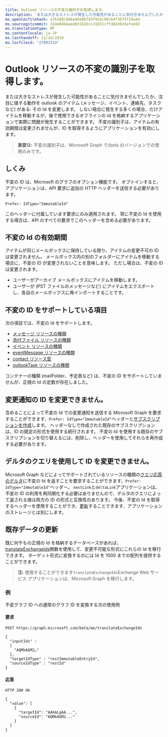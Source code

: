 ```yaml
---
title: Outlook リソースの不変の識別子を取得します。
description: 'または大きなストレスが発生した可能性があることに気付きませんでしたか、注目に値する動作を outlook のアイテム (メッセージ、イベント、連絡先、タスクなど) がある: その Id を変更します。 しない場合に発生する多くの場合、だけアイテムを移動するが、後で使用できるオフラインの Id を格納するアプリケーションで実際に問題が発生することができます。 不変の識別子は、アイテムの有効期間は変更されませんが、ID を取得するようにアプリケーションを有効にします。'
ms.openlocfilehash: a7b188c968ad6e0bf93f92ec99cb473075f29a4d
ms.sourcegitcommit: 334e84b4aed63162bcc31831cffd6d363dafee02
ms.translationtype: MT
ms.contentlocale: ja-JP
ms.lasthandoff: 11/29/2018
ms.locfileid: "27092514"
---
```

# <a name="get-immutable-identifiers-for-outlook-resources"></a>Outlook リソースの不変の識別子を取得します。

または大きなストレスが発生した可能性があることに気付きませんでしたか、注目に値する動作を outlook のアイテム (メッセージ、イベント、連絡先、タスクなど) がある: その Id を変更します。 しない場合に発生する多くの場合、だけアイテムを移動するが、後で使用できるオフラインの Id を格納するアプリケーションで実際に問題が発生することができます。 不変の識別子は、アイテムの有効期間は変更されませんが、ID を取得するようにアプリケーションを有効にします。

> **重要な:** 不変の識別子は、Microsoft Graph で/beta のバージョンでの使用のみです。

## <a name="how-it-works"></a>しくみ

不変の ID は、Microsoft のグラフのオプション機能です。 オプトインすると、アプリケーションは、API 要求に追加の HTTP ヘッダーを送信する必要があります。

```http
Prefer: IdType="ImmutableId"
```

このヘッダーに付属しています要求にのみ適用されます。 常に不変の Id を使用する場合は、API のすべての要求でこのヘッダーを含める必要があります。

## <a name="lifetime-of-immutable-ids"></a>不変の Id の有効期間

アイテムが同じメールボックスに保持している限り、アイテムの変更不可の ID は変更されません。 メールボックス内の別のフォルダーにアイテムを移動する場合に、不変の ID が変更されないことを意味します。 ただし場合は、不変の ID は変更されます。

- ユーザーがアーカイブ メールボックスにアイテムを移動します。
- ユーザーが (PST ファイルのメッセージなど) にアイテムをエクスポートし、各自のメールボックスに再インポートすることです。

## <a name="items-that-support-immutable-id"></a>不変の ID をサポートしている項目

次の項目では、不変の Id をサポートします。

- [メッセージ リソースの種類](/graph/api/resources/message?view=graph-rest-beta)
- [添付ファイル リソースの種類](/graph/api/resources/attachment?view=graph-rest-beta)
- [イベント リソースの種類](/graph/api/resources/event?view=graph-rest-beta)
- [eventMessage リソースの種類](/graph/api/resources/eventmessage?view=graph-rest-beta)
- [contact リソース型](/graph/api/resources/contact?view=graph-rest-beta)
- [outlookTask リソースの種類](/graph/api/resources/outlooktask?view=graph-rest-beta)

コンテナーの種類 (mailFolder、予定表など) は、不変の ID をサポートしていませんが、正規の Id の定数が存在しました。

## <a name="immutable-id-with-change-notifications"></a>変更通知の ID を変更できません。

含めることによって不変の Id での変更通知を送信する Microsoft Graph を要求することができます、`Prefer: IdType="ImmutableId"`ヘッダーと[サブスクリプションを作成](/graph/api/subscription-post-subscriptions?view=graph-rest-beta)します。 ヘッダーなしで作成された既存のサブスクリプションは、ID の既定の形式を使用する続行されます。 不変の Id を使用する既存のサブスクリプションを切り替えるには、削除し、ヘッダーを使用してそれらを再作成する必要があります。

## <a name="immutable-id-with-delta-query"></a>デルタのクエリを使用して ID を変更できません。

Microsoft Graph などによってサポートされているリソースの種類の[クエリ応答のデルタ](delta-query-overview.md)に不変の Id を返すことを要求することができます、`Prefer: IdType="ImmutableId"`ヘッダー。 `nextLink`と`deltaLink`アプリケーションは、不変の ID の利用を再同期化する必要はありませんので、デルタのクエリによって返される値は両方の ID の形式と互換性のあります。 今後、不変の Id を取得するヘッダーを使用することができ、[更新](#updating-existing-data)することできます、アプリケーションのストレージとは別にします。

## <a name="updating-existing-data"></a>既存データの更新

既に何千もの正規の Id を格納するデータベースがあれば、 [translateExchangeIds](/graph/api/user-translateexchangeids?view=graph-rest-beta)関数を使用して、変更不可能な形式にこれらの Id を移行できます。 ターゲット形式に変換するのには Id を 1000 までの配列を提供することができます。

> **注:** 使用することができます`translateExchangeIds`Exchange Web サービス アプリケーションは、Microsoft Graph を移行します。

### <a name="example"></a>例

不変グラフ ID への通常のグラフ ID を変換する次の使用例

#### <a name="request"></a>要求

```http
POST https://graph.microsoft.com/beta/me/translateExchangeIds

{
  "inputIds" :
  [
    "AQMkAGM2…"
  ],
  "targetIdType" : "restImmutableEntryId",
  "sourceIdType" : "restId"
}
```

#### <a name="response"></a>応答

```http
HTTP 200 OK

{
  "value": [
    {
      "targetId": "AAkALgAA...",
      "sourceId": "AQMkAGM2..."
    }
  ]
}
```